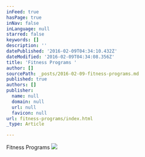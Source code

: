 ```yaml
---
inFeed: true
hasPage: true
inNav: false
inLanguage: null
starred: false
keywords: []
description: ''
datePublished: '2016-02-09T04:34:10.432Z'
dateModified: '2016-02-09T04:34:08.356Z'
title: 'Fitness Programs '
author: []
sourcePath: _posts/2016-02-09-fitness-programs.md
published: true
authors: []
publisher:
  name: null
  domain: null
  url: null
  favicon: null
url: fitness-programs/index.html
_type: Article

---
```

Fitness Programs ![](https://s3-us-west-2.amazonaws.com/the-grid-img/p/0a6c68037f585ab341513e4c7920ab1cff4f85f4.jpg)